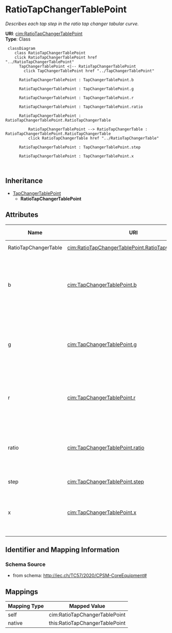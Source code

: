 # RatioTapChangerTablePoint


_Describes each tap step in the ratio tap changer tabular curve._





**URI**: [cim:RatioTapChangerTablePoint](http://iec.ch/TC57/CIM100#RatioTapChangerTablePoint)<br />
**Type**: Class




```mermaid
 classDiagram
    class RatioTapChangerTablePoint
    click RatioTapChangerTablePoint href "../RatioTapChangerTablePoint"
      TapChangerTablePoint <|-- RatioTapChangerTablePoint
        click TapChangerTablePoint href "../TapChangerTablePoint"
      
      RatioTapChangerTablePoint : TapChangerTablePoint.b
        
      RatioTapChangerTablePoint : TapChangerTablePoint.g
        
      RatioTapChangerTablePoint : TapChangerTablePoint.r
        
      RatioTapChangerTablePoint : TapChangerTablePoint.ratio
        
      RatioTapChangerTablePoint : RatioTapChangerTablePoint.RatioTapChangerTable
        
          RatioTapChangerTablePoint --> RatioTapChangerTable : RatioTapChangerTablePoint.RatioTapChangerTable
          click RatioTapChangerTable href "../RatioTapChangerTable"
        
      RatioTapChangerTablePoint : TapChangerTablePoint.step
        
      RatioTapChangerTablePoint : TapChangerTablePoint.x
        
      
```





## Inheritance
* [TapChangerTablePoint](TapChangerTablePoint.md)
    * **RatioTapChangerTablePoint**



## Attributes


| Name | URI | Cardinality and Range | Description | Inheritance |
| ---  | --- | --- | --- | --- |
| RatioTapChangerTable | [cim:RatioTapChangerTablePoint.RatioTapChangerTable](http://iec.ch/TC57/CIM100#RatioTapChangerTablePoint.RatioTapChangerTable) | 1 <br />  [RatioTapChangerTable](RatioTapChangerTable.md)  | Table of this point | direct |
| b | [cim:TapChangerTablePoint.b](http://iec.ch/TC57/CIM100#TapChangerTablePoint.b) | 0..1 <br />  [PerCent](PerCent.md)  | The magnetizing branch susceptance deviation as a percentage of nominal value | [TapChangerTablePoint](TapChangerTablePoint.md) |
| g | [cim:TapChangerTablePoint.g](http://iec.ch/TC57/CIM100#TapChangerTablePoint.g) | 0..1 <br />  [PerCent](PerCent.md)  | The magnetizing branch conductance deviation as a percentage of nominal value | [TapChangerTablePoint](TapChangerTablePoint.md) |
| r | [cim:TapChangerTablePoint.r](http://iec.ch/TC57/CIM100#TapChangerTablePoint.r) | 0..1 <br />  [PerCent](PerCent.md)  | The resistance deviation as a percentage of nominal value | [TapChangerTablePoint](TapChangerTablePoint.md) |
| ratio | [cim:TapChangerTablePoint.ratio](http://iec.ch/TC57/CIM100#TapChangerTablePoint.ratio) | 0..1 <br />  float  | The voltage at the tap step divided by rated voltage of the transformer end h... | [TapChangerTablePoint](TapChangerTablePoint.md) |
| step | [cim:TapChangerTablePoint.step](http://iec.ch/TC57/CIM100#TapChangerTablePoint.step) | 1 <br />  integer  | The tap step | [TapChangerTablePoint](TapChangerTablePoint.md) |
| x | [cim:TapChangerTablePoint.x](http://iec.ch/TC57/CIM100#TapChangerTablePoint.x) | 0..1 <br />  [PerCent](PerCent.md)  | The series reactance deviation as a percentage of nominal value | [TapChangerTablePoint](TapChangerTablePoint.md) |









## Identifier and Mapping Information







### Schema Source


* from schema: http://iec.ch/TC57/2020/CPSM-CoreEquipment#





## Mappings

| Mapping Type | Mapped Value |
| ---  | ---  |
| self | cim:RatioTapChangerTablePoint |
| native | this:RatioTapChangerTablePoint |




